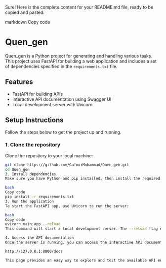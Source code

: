 
Sure! Here is the complete content for your README.md file, ready to be copied and pasted:

markdown
Copy code
# Quen_gen

Quen_gen is a Python project for generating and handling various tasks. This project uses FastAPI for building a web application and includes a set of dependencies specified in the `requirements.txt` file.

## Features

- FastAPI for building APIs
- Interactive API documentation using Swagger UI
- Local development server with Uvicorn

## Setup Instructions

Follow the steps below to get the project up and running.

### 1. Clone the repository

Clone the repository to your local machine:

```bash
git clone https://github.com/GafoorMohammad/Quen_gen.git
cd Quen_gen
2. Install dependencies
Make sure you have Python and pip installed, then install the required dependencies from requirements.txt:

bash
Copy code
pip install -r requirements.txt
3. Run the application
To start the FastAPI app, use Uvicorn to run the server:

bash
Copy code
uvicorn main:app --reload
This command will start a local development server. The --reload flag enables automatic reloading when you make changes to the code.

4. Access the API documentation
Once the server is running, you can access the interactive API documentation at:

http://127.0.0.1:8000/docs

This page provides an easy way to explore and test the available API endpoints.

